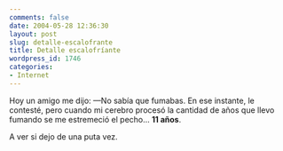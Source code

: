 ```yaml
---
comments: false
date: 2004-05-28 12:36:30
layout: post
slug: detalle-escalofrante
title: Detalle escalofríante
wordpress_id: 1746
categories:
- Internet
---
```


Hoy un amigo me dijo: &mdash;No sabía que fumabas. En ese instante, le contesté, pero cuando mi cerebro procesó la cantidad de años que llevo fumando se me estremeció el pecho… **11 años**.





A ver si dejo de una puta vez.




 
